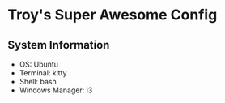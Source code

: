 # Troy's Super Awesome Config 

## System Information
- OS: Ubuntu
- Terminal: kitty
- Shell: bash
- Windows Manager: i3


